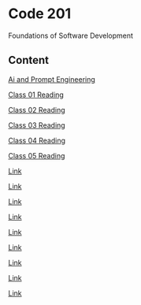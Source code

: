 # Code 201

Foundations of Software Development

## Content

[Ai and Prompt Engineering](../Code-201/prompt-engineering.md)

[Class 01 Reading](../Code-201/class-01.md)

[Class 02 Reading](../Code-201/class-02.md)

[Class 03 Reading](../Code-201/class-03.md)

[Class 04 Reading](../Code-201/class-04.md)

[Class 05 Reading](../Code-201/class-05.md)

[Link]()

[Link]()

[Link]()

[Link]()

[Link]()

[Link]()

[Link]()

[Link]()

[Link]()